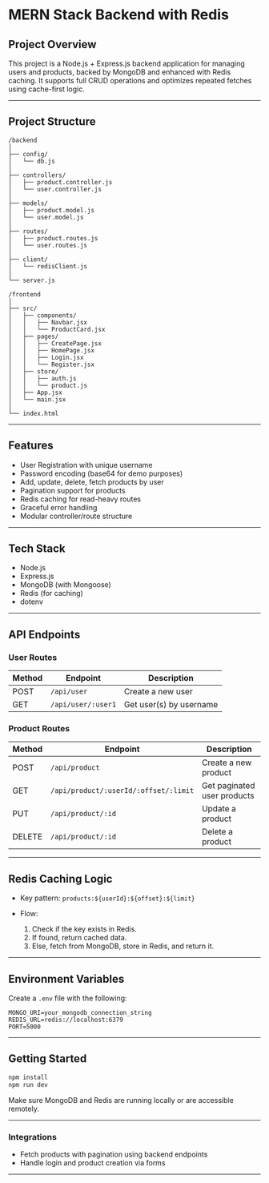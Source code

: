 # MERN Stack Backend with Redis

## Project Overview

This project is a Node.js + Express.js backend application for managing users and products, backed by MongoDB and enhanced with Redis caching. It supports full CRUD operations and optimizes repeated fetches using cache-first logic.

---

## Project Structure

```
/backend
│
├── config/
│   └── db.js
│
├── controllers/
│   ├── product.controller.js
│   └── user.controller.js
│
├── models/
│   ├── product.model.js
│   └── user.model.js
│
├── routes/
│   ├── product.routes.js
│   └── user.routes.js
│
├── client/
│   └── redisClient.js
│
└── server.js

/frontend
│
├── src/
│   ├── components/
│   │   ├── Navbar.jsx
│   │   └── ProductCard.jsx
│   ├── pages/
│   │   ├── CreatePage.jsx
│   │   ├── HomePage.jsx
│   │   ├── Login.jsx
│   │   └── Register.jsx
│   ├── store/
│   │   ├── auth.js
│   │   └── product.js      
│   ├── App.jsx
│   └── main.jsx
│
└── index.html
```

---

## Features

*  User Registration with unique username
*  Password encoding (base64 for demo purposes)
*  Add, update, delete, fetch products by user
*  Pagination support for products
*  Redis caching for read-heavy routes
*  Graceful error handling
*  Modular controller/route structure

---

## Tech Stack

* Node.js
* Express.js
* MongoDB (with Mongoose)
* Redis (for caching)
* dotenv

---

## API Endpoints

###  User Routes

| Method | Endpoint           | Description             |
| ------ | ------------------ | ----------------------- |
| POST   | `/api/user`        | Create a new user       |
| GET    | `/api/user/:user1` | Get user(s) by username |

###  Product Routes

| Method | Endpoint                              | Description                 |
| ------ | ------------------------------------- | --------------------------- |
| POST   | `/api/product`                        | Create a new product        |
| GET    | `/api/product/:userId/:offset/:limit` | Get paginated user products |
| PUT    | `/api/product/:id`                    | Update a product            |
| DELETE | `/api/product/:id`                    | Delete a product            |

---

##  Redis Caching Logic

* Key pattern: `products:${userId}:${offset}:${limit}`
* Flow:

  1. Check if the key exists in Redis.
  2. If found, return cached data.
  3. Else, fetch from MongoDB, store in Redis, and return it.

---

##  Environment Variables

Create a `.env` file with the following:

```
MONGO_URI=your_mongodb_connection_string
REDIS_URL=redis://localhost:6379
PORT=5000
```

---

##  Getting Started

```bash
npm install
npm run dev
```

Make sure MongoDB and Redis are running locally or are accessible remotely.

---

### Integrations

* Fetch products with pagination using backend endpoints
* Handle login and product creation via forms

---
